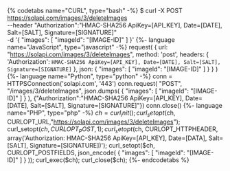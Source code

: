 {% codetabs name="CURL", type="bash" -%}
$ curl -X POST https://solapi.com/images/3/deleteImages \
    --header "Authorization":"HMAC-SHA256 ApiKey=[API_KEY], Date=[DATE], Salt=[SALT], Signature=[SIGNATURE]" \
    -d '{
          "images": [
            "imageId": "[IMAGE-ID]"
          ]
        }'
{%- language name="JavaScript", type="javascript" -%}
request(
  {
    url: "https://solapi.com/images/3/deleteImages",
    method: 'post',
    headers: {
      'Authorization': `HMAC-SHA256 ApiKey=[API_KEY], Date=[DATE], Salt=[SALT], Signature=[SIGNATURE]`
    },
    json: {
      "images": [
        "imageId": "[IMAGE-ID]"
      ]
    }
  }
)
{%- language name="Python", type="python" -%}
conn = HTTPSConnection('solapi.com', '443')
conn.request(
  "POST",
  "/images/3/deleteImages",
  json.dumps(
    {
      "images": [
        "imageId": "[IMAGE-ID]"
      ]
    }
  ),
  {"Authorization":"HMAC-SHA256 ApiKey=[API_KEY], Date=[DATE], Salt=[SALT], Signature=[SIGNATURE]"})
conn.close()
{%- language name="PHP", type="php" -%}
$ch = curl_init();
curl_setopt($ch, CURLOPT_URL,"https://solapi.com/images/3/deleteImages");
curl_setopt($ch, CURLOPT_POST, 1);
curl_setopt($ch, CURLOPT_HTTPHEADER, array('Authorization: HMAC-SHA256 ApiKey=[API_KEY], Date=[DATA], Salt=[SALT], Signature=[SIGNATURE])');
curl_setopt($ch, CURLOPT_POSTFIELDS, json_encode(
  {
    "images": [
      "imageId": "[IMAGE-ID]"
    ]
  }
));
curl_exec($ch);
curl_close($ch);
{%- endcodetabs %}